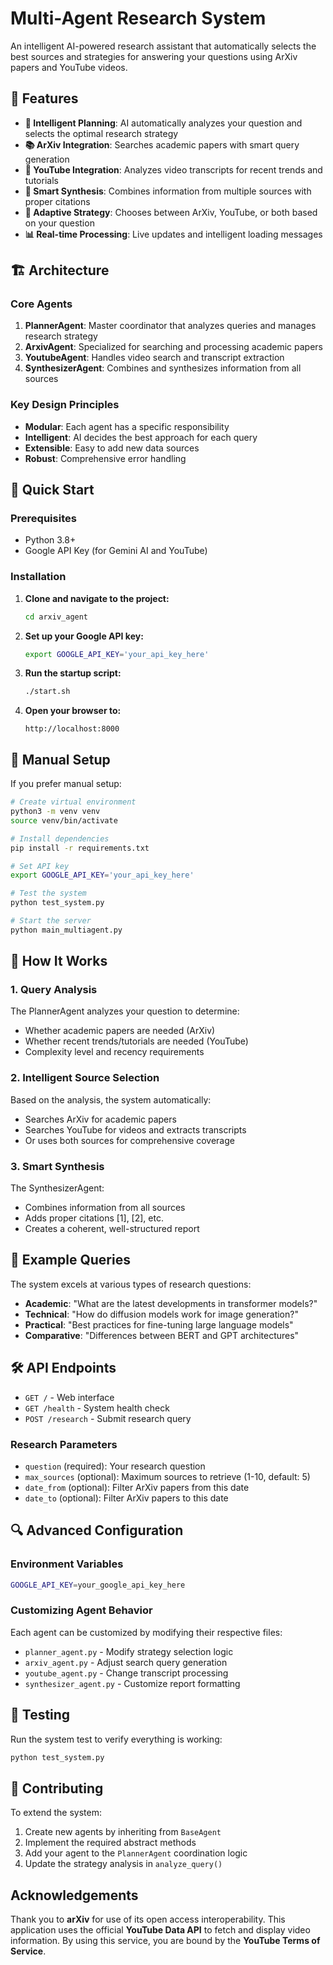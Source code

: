 # Multi-Agent Research System

An intelligent AI-powered research assistant that automatically selects the best sources and strategies for answering your questions using ArXiv papers and YouTube videos.

## 🌟 Features

- **🧠 Intelligent Planning**: AI automatically analyzes your question and selects the optimal research strategy
- **📚 ArXiv Integration**: Searches academic papers with smart query generation
- **🎥 YouTube Integration**: Analyzes video transcripts for recent trends and tutorials  
- **🔗 Smart Synthesis**: Combines information from multiple sources with proper citations
- **🎯 Adaptive Strategy**: Chooses between ArXiv, YouTube, or both based on your question
- **📊 Real-time Processing**: Live updates and intelligent loading messages

## 🏗️ Architecture

### Core Agents

1. **PlannerAgent**: Master coordinator that analyzes queries and manages research strategy
2. **ArxivAgent**: Specialized for searching and processing academic papers
3. **YoutubeAgent**: Handles video search and transcript extraction
4. **SynthesizerAgent**: Combines and synthesizes information from all sources

### Key Design Principles

- **Modular**: Each agent has a specific responsibility
- **Intelligent**: AI decides the best approach for each query
- **Extensible**: Easy to add new data sources
- **Robust**: Comprehensive error handling

## 🚀 Quick Start

### Prerequisites

- Python 3.8+
- Google API Key (for Gemini AI and YouTube)

### Installation

1. **Clone and navigate to the project:**
   ```bash
   cd arxiv_agent
   ```

2. **Set up your Google API key:**
   ```bash
   export GOOGLE_API_KEY='your_api_key_here'
   ```

3. **Run the startup script:**
   ```bash
   ./start.sh
   ```

4. **Open your browser to:**
   ```
   http://localhost:8000
   ```

## 🔧 Manual Setup

If you prefer manual setup:

```bash
# Create virtual environment
python3 -m venv venv
source venv/bin/activate

# Install dependencies
pip install -r requirements.txt

# Set API key
export GOOGLE_API_KEY='your_api_key_here'

# Test the system
python test_system.py

# Start the server
python main_multiagent.py
```

## 🎯 How It Works

### 1. Query Analysis
The PlannerAgent analyzes your question to determine:
- Whether academic papers are needed (ArXiv)
- Whether recent trends/tutorials are needed (YouTube)
- Complexity level and recency requirements

### 2. Intelligent Source Selection
Based on the analysis, the system automatically:
- Searches ArXiv for academic papers
- Searches YouTube for videos and extracts transcripts
- Or uses both sources for comprehensive coverage

### 3. Smart Synthesis
The SynthesizerAgent:
- Combines information from all sources
- Adds proper citations [1], [2], etc.
- Creates a coherent, well-structured report

## 📝 Example Queries

The system excels at various types of research questions:

- **Academic**: "What are the latest developments in transformer models?"
- **Technical**: "How do diffusion models work for image generation?"
- **Practical**: "Best practices for fine-tuning large language models"
- **Comparative**: "Differences between BERT and GPT architectures"

## 🛠️ API Endpoints

- `GET /` - Web interface
- `GET /health` - System health check
- `POST /research` - Submit research query

### Research Parameters

- `question` (required): Your research question
- `max_sources` (optional): Maximum sources to retrieve (1-10, default: 5)
- `date_from` (optional): Filter ArXiv papers from this date
- `date_to` (optional): Filter ArXiv papers to this date

## 🔍 Advanced Configuration

### Environment Variables

```bash
GOOGLE_API_KEY=your_google_api_key_here
```

### Customizing Agent Behavior

Each agent can be customized by modifying their respective files:

- `planner_agent.py` - Modify strategy selection logic
- `arxiv_agent.py` - Adjust search query generation
- `youtube_agent.py` - Change transcript processing
- `synthesizer_agent.py` - Customize report formatting

## 🧪 Testing

Run the system test to verify everything is working:

```bash
python test_system.py
```

## 🤝 Contributing

To extend the system:

1. Create new agents by inheriting from `BaseAgent`
2. Implement the required abstract methods
3. Add your agent to the `PlannerAgent` coordination logic
4. Update the strategy analysis in `analyze_query()`

## Acknowledgements
Thank you to **arXiv** for use of its open access interoperability.
This application uses the official **YouTube Data API** to fetch and display video information. By using this service, you are bound by the **YouTube Terms of Service**.
